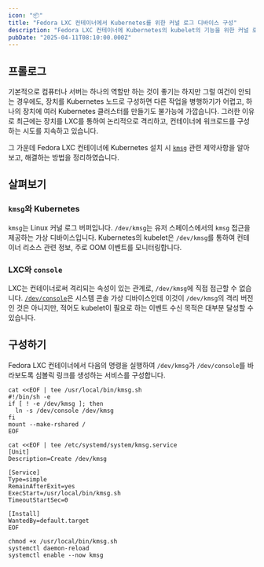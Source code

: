 ```yaml
---
icon: "📦"
title: "Fedora LXC 컨테이너에서 Kubernetes를 위한 커널 로그 디바이스 구성"
description: "Fedora LXC 컨테이너에 Kubernetes의 kubelet의 기능을 위한 커널 로그 가상 디바이스 구성 방법 정리"
pubDate: "2025-04-11T08:10:00.000Z"
---
```


## 프롤로그
기본적으로 컴퓨터나 서버는 하나의 역할만 하는 것이 좋기는 하지만 그럴 여건이 안되는 경우에도, 장치를 Kubernetes 노드로 구성하면 다른 작업을 병행하기가 어렵고, 
하나의 장치에 여러 Kubernetes 클러스터를 만들기도 불가능에 가깝습니다. 
그러한 이유로 최근에는 장치를 LXC를 통하여 논리적으로 격리하고, 컨테이너에 워크로드를 구성하는 시도를 지속하고 있습니다.

그 가운데 Fedora LXC 컨테이너에 Kubernetes 설치 시 [`kmsg`](https://www.kernel.org/doc/Documentation/ABI/testing/dev-kmsg) 관련 제약사항을 알아보고, 해결하는 방법을 정리하였습니다.

## 살펴보기
### `kmsg`와 Kubernetes
`kmsg`는 Linux 커널 로그 버퍼입니다. `/dev/kmsg`는 유저 스페이스에서의 `kmsg` 접근을 제공하는 가상 디바이스입니다. 
Kubernetes의 kubelet은 `/dev/kmsg`를 통하여 컨테이너 리소스 관련 정보, 주로 OOM 이벤트를 모니터링합니다.

### LXC와 `console`
LXC는 컨테이너로써 격리되는 속성이 있는 관계로, `/dev/kmsg`에 직접 접근할 수 없습니다. 
[`/dev/console`](https://www.kernel.org/doc/html/latest/admin-guide/serial-console.html)은 시스템 콘솔 가상 디바이스인데 이것이 `/dev/kmsg`의 격리 버전인 것은 아니지만, 적어도 kubelet이 필요로 하는 이벤트 수신 목적은 
대부분 달성할 수 있습니다.

## 구성하기
Fedora LXC 컨테이너에서 다음의 명령을 실행하여 `/dev/kmsg`가 `/dev/console`를 바라보도록 심볼릭 링크를 생성하는 서비스를 구성합니다.
```shell
cat <<EOF | tee /usr/local/bin/kmsg.sh
#!/bin/sh -e
if [ ! -e /dev/kmsg ]; then
  ln -s /dev/console /dev/kmsg
fi
mount --make-rshared /
EOF

cat <<EOF | tee /etc/systemd/system/kmsg.service
[Unit]
Description=Create /dev/kmsg

[Service]
Type=simple
RemainAfterExit=yes
ExecStart=/usr/local/bin/kmsg.sh
TimeoutStartSec=0

[Install]
WantedBy=default.target
EOF

chmod +x /usr/local/bin/kmsg.sh
systemctl daemon-reload
systemctl enable --now kmsg
```
